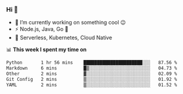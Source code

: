 ### Hi 👋

<!--
**nodejh/nodejh** is a ✨ _special_ ✨ repository because its `README.md` (this file) appears on your GitHub profile.

Here are some ideas to get you started:

- 🔭 I’m currently working on ...
- 🌱 I’m currently learning ...
- 👯 I’m looking to collaborate on ...
- 🤔 I’m looking for help with ...
- 💬 Ask me about ...
- 📫 How to reach me: ...
- 😄 Pronouns: ...
- ⚡ Fun fact: ...
-->

- 🔭 I’m currently working on something cool :wink:
- ⚡ Node.js, Java, Go :thought_balloon:
- 🤖 Serverless, Kubernetes, Cloud Native

📊 **This week I spent my time on**

<!--START_SECTION:waka-->

```txt
Python       1 hr 56 mins    ██████████████████████░░░   87.56 %
Markdown     6 mins          █▒░░░░░░░░░░░░░░░░░░░░░░░   04.73 %
Other        2 mins          ▓░░░░░░░░░░░░░░░░░░░░░░░░   02.09 %
Git Config   2 mins          ▒░░░░░░░░░░░░░░░░░░░░░░░░   01.92 %
YAML         2 mins          ▒░░░░░░░░░░░░░░░░░░░░░░░░   01.52 %
```

<!--END_SECTION:waka-->


<!--
:traffic_light: **Visitors**

![visitors](https://visitor-badge.glitch.me/badge?page_id=nodejh.nodejh)
-->
